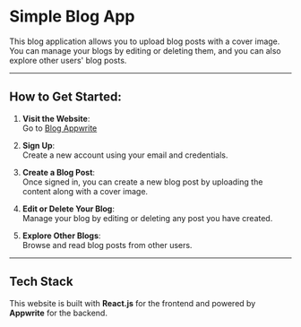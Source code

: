 # Simple Blog App

This blog application allows you to upload blog posts with a cover image. You can manage your blogs by editing or deleting them, and you can also explore other users' blog posts.

---

## How to Get Started:

1. **Visit the Website**:  
   Go to [Blog Appwrite](https://blog-app-murex-five.vercel.app/)

2. **Sign Up**:  
   Create a new account using your email and credentials.

3. **Create a Blog Post**:  
   Once signed in, you can create a new blog post by uploading the content along with a cover image.

4. **Edit or Delete Your Blog**:  
   Manage your blog by editing or deleting any post you have created.

5. **Explore Other Blogs**:  
   Browse and read blog posts from other users.

---

## Tech Stack

This website is built with **React.js** for the frontend and powered by **Appwrite** for the backend.

